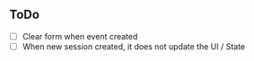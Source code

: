 ## ToDo

- [ ] Clear form when event created
- [ ] When new session created, it does not update the UI / State
